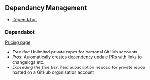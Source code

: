 ## Dependency Management

<!-- TOC depthFrom:2 -->

- [Dependabot](#dependabot)

<!-- /TOC -->

### Dependabot

[Pricing page](https://dependabot.com/)

- *Free tier*: Unlimited private repos for personal GitHub accounts
- *Pros*: Automatically creates dependency update PRs with links to changelogs etc.
- *Exceeding the free tier*: Paid subscription needed for private repos hosted on a GitHub organisation account

